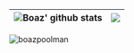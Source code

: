 | <img align="center" src="https://github-readme-stats.vercel.app/api?username=boazpoolman&show_icons=true&include_all_commits=true&theme=buefy&hide_border=true" alt="Boaz' github stats" /> | <img align="center" src="https://github-readme-stats.vercel.app/api/top-langs/?username=boazpoolman&layout=compact&theme=buefy&hide_border=true" /> |
| ------------- | ------------- |

<img src="https://komarev.com/ghpvc/?username=boazpoolman&label=Profile%20views&color=0e75b6&style=flat" alt="boazpoolman" />
